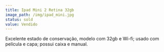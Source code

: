 ```yaml
---
title: Ipad Mini 2 Retina 32gb
image_path: /img/ipad_mini.jpg
status: sold
value: Vendido
---
```

Excelente estado de conservação, modelo com 32gb e Wi-fi; usado com película e capa; possui caixa e manual.
